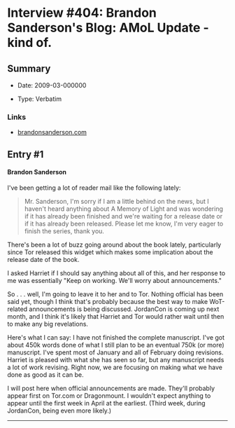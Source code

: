# Interview #404: Brandon Sanderson's Blog: AMoL Update - kind of.

## Summary

- Date: 2009-03-000000

- Type: Verbatim

### Links

- [brandonsanderson.com](http://brandonsanderson.com/blog/764/AMoL-Updateandnbsp.andnbsp.andnbsp.-kind-of.)


## Entry #1

#### Brandon Sanderson

I've been getting a lot of reader mail like the following lately:
> Mr. Sanderson, I'm sorry if I am a little behind on the news, but I haven't heard anything about A Memory of Light and was wondering if it has already been finished and we're waiting for a release date or if it has already been released. Please let me know, I'm very eager to finish the series, thank you.

There's been a lot of buzz going around about the book lately, particularly since Tor released this widget which makes some implication about the release date of the book.

I asked Harriet if I should say anything about all of this, and her response to me was essentially "Keep on working. We'll worry about announcements."

So . . . well, I'm going to leave it to her and to Tor. Nothing official has been said yet, though I think that's probably because the best way to make WoT-related announcements is being discussed. JordanCon is coming up next month, and I think it's likely that Harriet and Tor would rather wait until then to make any big revelations.

Here's what I can say: I have not finished the complete manuscript. I've got about 450k words done of what I still plan to be an eventual 750k (or more) manuscript. I've spent most of January and all of February doing revisions. Harriet is pleased with what she has seen so far, but any manuscript needs a lot of work revising. Right now, we are focusing on making what we have done as good as it can be.

I will post here when official announcements are made. They'll probably appear first on Tor.com or Dragonmount. I wouldn't expect anything to appear until the first week in April at the earliest. (Third week, during JordanCon, being even more likely.)


---

